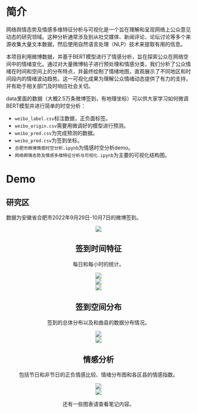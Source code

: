 # 简介

网络舆情态势及情感多维特征分析与可视化是一个旨在理解和呈现网络上公众意见动态的研究领域。这种分析通常涉及到从社交媒体、新闻评论、论坛讨论等多个来源收集大量文本数据，然后使用自然语言处理（NLP）技术来提取有用的信息。

本项目利用微博数据，并基于BERT模型进行了情感分析，旨在探索公众在网络空间中的情绪变化。通过对大量微博帖子进行预处理和情感分类，我们分析了公众情绪在时间和空间上的分布特点，并最终绘制了情绪地图，直观展示了不同地区和时间段内的情绪波动趋势。这一可视化成果为理解公众情绪动态提供了有力的支持，并有助于相关部门及时响应社会关切。

data里面的数据（大概2.5万条微博签到，有地理坐标）可以供大家学习如何微调BERT模型并进行简单的时空分析：
- `weibo_label.csv`标注数据，正负面标签。
- `weibo_origin.csv`需要用微调好的模型进行预测。
- `weibo_pred.csv`为完成预测的数据。
- `weibo_pred.csv`为签到坐标。
- `合肥市微博情感时空分析.ipynb`为情感时空分析demo。
- `网络舆情态势及情感多维特征分析与可视化.ipynb`为主要的可视化结构图。

# Demo
## 研究区
数据为安徽省合肥市2022年9月29日-10月7日的微博签到。

<center><img src="fig/研究区.png"><center> 

## 签到时间特征
每日和每小时的统计。

<center><img src="fig/签到-用户.png"><center> 
<center><img src="fig/热力图1.png"><center> 
<center><img src="fig/热力图2.png"><center> 

## 签到空间分布
签到的总体分布以及和曲县的数据分布情况。

<center><img src="fig/签到总体分布.png"><center> 
<center><img src="fig/各区县签到分布.png"><center> 

## 情感分析
包括节日和非节日的正负情感比较、情绪分布图和各区县的情感指数。

<center><img src="fig/情绪空间分布.png"><center> 
<center><img src="fig/各区县正负情绪数量情感指数.png"><center> 

还有一些图表请查看笔记内容。
